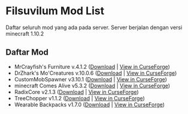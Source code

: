 # Filsuvilum Mod List
Daftar seluruh mod yang ada pada server.
Server berjalan dengan versi minecraft 1.10.2

## Daftar Mod
* MrCrayfish's Furniture v.4.1.2 ([Download](https://github.com/Fahri5567/filsuvilum-mod-list/raw/master/Mod/cfm-4.1.2-mc1.10.2.jar) | [View in CurseForge](https://www.curseforge.com/projects/55438/))
* DrZhark's Mo'Creatures v.10.0.6 ([Download](https://github.com/Fahri5567/filsuvilum-mod-list/raw/master/Mod/DrZharks's%20MoCreatures%20Mod-10.0.6.jar) | [View in CurseForge](https://www.curseforge.com/projects/229260/))
* CustomMobSpawner v3.10.1 ([Download](https://github.com/Fahri5567/filsuvilum-mod-list/raw/master/Mod/CustomMobSpawner%203.10.1.jar) | [View in CurseForge](https://www.curseforge.com/projects/229261/))
* minecraft Comes Alive v5.3.2 ([Download](https://github.com/Fahri5567/filsuvilum-mod-list/raw/master/Mod/MCA-1.10.2-5.2.3-universal.jar) | [View in CurseForge](https://www.curseforge.com/projects/59693/))
* RadixCore v2.1.3 ([Download](https://github.com/Fahri5567/filsuvilum-mod-list/raw/master/Mod/RadixCore-1.10.2-2.1.3-universal.jar) | [View in CurseForge](https://www.curseforge.com/projects/77286/))
* TreeChopper v1.1.2 ([Download](https://github.com/Fahri5567/filsuvilum-mod-list/raw/master/Mod/TreeChopper-1.10.2-1.1.2.jar) | [View in CurseForge](https://www.curseforge.com/projects/250241/))
* Wearable Backpacks v1.7.0 ([Download](https://github.com/Fahri5567/filsuvilum-mod-list/raw/master/Mod/WearableBackpacks-1.10.2-1.7.0.jar) | [View in CurseForge](https://www.curseforge.com/projects/257572/))

